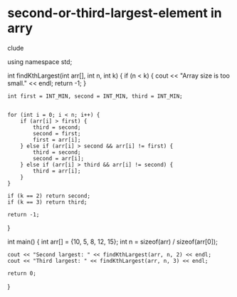 # second-or-third-largest-element in arry
clude <iostream>

using namespace std;

int findKthLargest(int arr[], int n, int k) {
    if (n < k) {
        cout << "Array size is too small." << endl;
        return -1; 
    }

    int first = INT_MIN, second = INT_MIN, third = INT_MIN;

    
    for (int i = 0; i < n; i++) {
        if (arr[i] > first) {
            third = second;
            second = first;
            first = arr[i];
        } else if (arr[i] > second && arr[i] != first) {
            third = second;
            second = arr[i];
        } else if (arr[i] > third && arr[i] != second) {
            third = arr[i];
        }
    }

    if (k == 2) return second;
    if (k == 3) return third;

    return -1;  
}

int main() {
    int arr[] = {10, 5, 8, 12, 15};
    int n = sizeof(arr) / sizeof(arr[0]);

    cout << "Second largest: " << findKthLargest(arr, n, 2) << endl;
    cout << "Third largest: " << findKthLargest(arr, n, 3) << endl;

    return 0;
}
